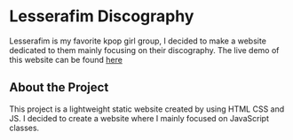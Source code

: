 # Lesserafim Discography

Lesserafim is my favorite kpop girl group, I decided to make a website dedicated to them mainly focusing on their discography.
The live demo of this website can be found [here](https://maxcodintx-lesserafim-discography.netlify.app/)

## About the Project
This project is a lightweight static website created by using HTML CSS and JS. I decided to create a website where I mainly focused on JavaScript classes.
